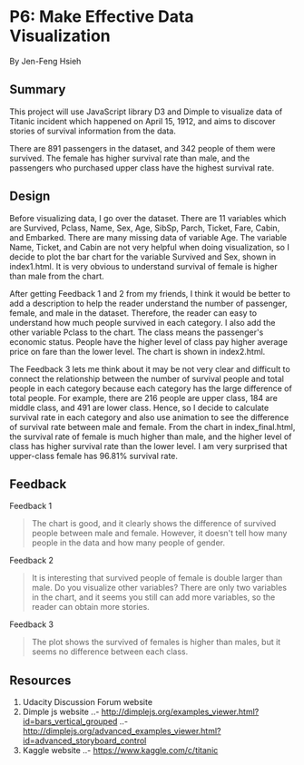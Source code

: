 # P6: Make Effective Data Visualization

By Jen-Feng Hsieh


## Summary
This project will use JavaScript library D3 and Dimple to visualize data of Titanic incident which happened on April 15, 1912, and aims to discover stories of survival information from the data.

There are 891 passengers in the dataset, and 342 people of them were survived. The female has higher survival rate than male, and the passengers who purchased upper class have the highest survival rate.


## Design
Before visualizing data, I go over the dataset. There are 11 variables which are Survived, Pclass, Name, Sex, Age, SibSp, Parch, Ticket, Fare, Cabin, and Embarked. There are many missing data of variable Age. The variable Name, Ticket, and Cabin are not very helpful when doing visualization, so I decide to plot the bar chart for the variable Survived and Sex, shown in index1.html. It is very obvious to understand survival of female is higher than male from the chart. 

After getting Feedback 1 and 2 from my friends, I think it would be better to add a description to help the reader understand the number of passenger, female, and male in the dataset. Therefore,  the reader can easy to understand how much people survived in each category. I also add the other variable Pclass to the chart. The class means the passenger's economic status. People have the higher level of class pay higher average price on fare than the lower level. The chart is shown in index2.html.

The Feedback 3 lets me think about it may be not very clear and difficult to connect the relationship between the number of survival people and total people in each category because each category has the large difference of total people. For example, there are 216 people are upper class, 184 are middle class, and 491 are lower class. Hence, so I decide to calculate survival rate in each category and also use animation to see the difference of survival rate between male and female. From the chart in index_final.html, the survival rate of female is much higher than male, and the higher level of class has higher survival rate than the lower level. I am very surprised that upper-class female has 96.81% survival rate.


## Feedback
Feedback 1 
> The chart is good, and it clearly shows the difference of survived people between male and female. However, it doesn't tell how many people in the data and how many people of gender.

Feedback 2
> It is interesting that survived people of female is double larger than male. Do you visualize other variables? There are only two variables in the chart, and it seems you still can add more variables, so the reader can obtain more stories.

Feedback 3
> The plot shows the survived of females is higher than males, but it seems no difference between each class.  


## Resources
1. Udacity Discussion Forum website
2. Dimple js website
..- http://dimplejs.org/examples_viewer.html?id=bars_vertical_grouped
..- http://dimplejs.org/advanced_examples_viewer.html?id=advanced_storyboard_control
3. Kaggle website
..- https://www.kaggle.com/c/titanic